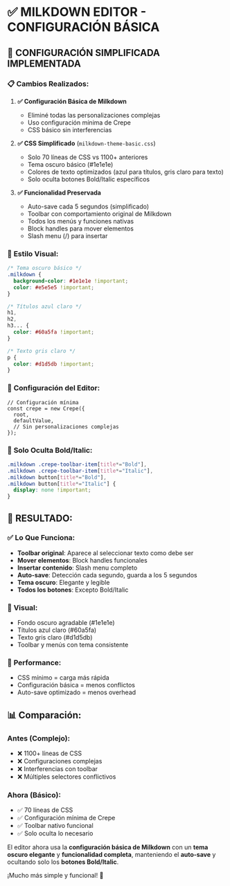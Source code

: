 # ✅ MILKDOWN EDITOR - CONFIGURACIÓN BÁSICA

## 🎯 **CONFIGURACIÓN SIMPLIFICADA IMPLEMENTADA**

### 📋 **Cambios Realizados:**

1. **✅ Configuración Básica de Milkdown**

   - Eliminé todas las personalizaciones complejas
   - Uso configuración mínima de Crepe
   - CSS básico sin interferencias

2. **✅ CSS Simplificado** (`milkdown-theme-basic.css`)

   - Solo 70 líneas de CSS vs 1100+ anteriores
   - Tema oscuro básico (#1e1e1e)
   - Colores de texto optimizados (azul para títulos, gris claro para texto)
   - Solo oculta botones Bold/Italic específicos

3. **✅ Funcionalidad Preservada**
   - Auto-save cada 5 segundos (simplificado)
   - Toolbar con comportamiento original de Milkdown
   - Todos los menús y funciones nativas
   - Block handles para mover elementos
   - Slash menu (/) para insertar

### 🎨 **Estilo Visual:**

```css
/* Tema oscuro básico */
.milkdown {
  background-color: #1e1e1e !important;
  color: #e5e5e5 !important;
}

/* Títulos azul claro */
h1,
h2,
h3... {
  color: #60a5fa !important;
}

/* Texto gris claro */
p {
  color: #d1d5db !important;
}
```

### 🔧 **Configuración del Editor:**

```tsx
// Configuración mínima
const crepe = new Crepe({
  root,
  defaultValue,
  // Sin personalizaciones complejas
});
```

### 🚫 **Solo Oculta Bold/Italic:**

```css
.milkdown .crepe-toolbar-item[title*="Bold"],
.milkdown .crepe-toolbar-item[title*="Italic"],
.milkdown button[title*="Bold"],
.milkdown button[title*="Italic"] {
  display: none !important;
}
```

## 🎯 **RESULTADO:**

### ✅ **Lo Que Funciona:**

- **Toolbar original**: Aparece al seleccionar texto como debe ser
- **Mover elementos**: Block handles funcionales
- **Insertar contenido**: Slash menu completo
- **Auto-save**: Detección cada segundo, guarda a los 5 segundos
- **Tema oscuro**: Elegante y legible
- **Todos los botones**: Excepto Bold/Italic

### 🎨 **Visual:**

- Fondo oscuro agradable (#1e1e1e)
- Títulos azul claro (#60a5fa)
- Texto gris claro (#d1d5db)
- Toolbar y menús con tema consistente

### 🚀 **Performance:**

- CSS mínimo = carga más rápida
- Configuración básica = menos conflictos
- Auto-save optimizado = menos overhead

## 📊 **Comparación:**

### Antes (Complejo):

- ❌ 1100+ líneas de CSS
- ❌ Configuraciones complejas
- ❌ Interferencias con toolbar
- ❌ Múltiples selectores conflictivos

### Ahora (Básico):

- ✅ 70 líneas de CSS
- ✅ Configuración mínima de Crepe
- ✅ Toolbar nativo funcional
- ✅ Solo oculta lo necesario

El editor ahora usa la **configuración básica de Milkdown** con un **tema oscuro elegante** y **funcionalidad completa**, manteniendo el **auto-save** y ocultando solo los **botones Bold/Italic**.

¡Mucho más simple y funcional! 🎉
